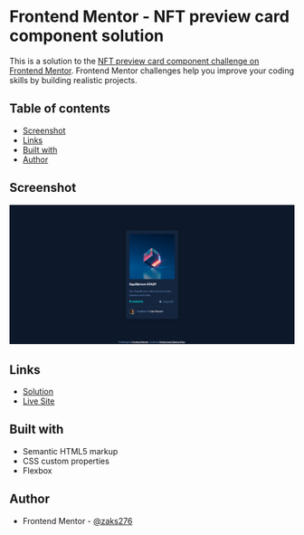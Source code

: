 # Frontend Mentor - NFT preview card component solution

This is a solution to the [NFT preview card component challenge on Frontend Mentor](https://www.frontendmentor.io/challenges/nft-preview-card-component-SbdUL_w0U). Frontend Mentor challenges help you improve your coding skills by building realistic projects.

## Table of contents

-   [Screenshot](#screenshot)
-   [Links](#links)
-   [Built with](#built-with)
-   [Author](#author)

## Screenshot

![NFT preview card project screenshot](./images/screenshot.png)

## Links

-   [Solution](https://github.com/zaks276/frontend-mentor-challenges/tree/main/nft-preview-card-component-main)
-   [Live Site](https://mzk-frontend-mentor-challenges.netlify.app/nft-preview-card-component-main)

## Built with

-   Semantic HTML5 markup
-   CSS custom properties
-   Flexbox

## Author

-   Frontend Mentor - [@zaks276](https://www.frontendmentor.io/profile/zaks276)
